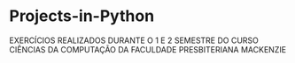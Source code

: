 # Projects-in-Python
EXERCÍCIOS REALIZADOS DURANTE O 1 E 2 SEMESTRE DO CURSO CIÊNCIAS DA COMPUTAÇÃO DA FACULDADE PRESBITERIANA MACKENZIE
